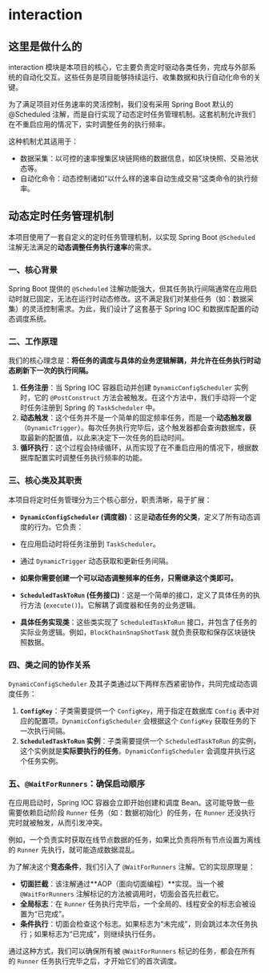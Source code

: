 # interaction

## 这里是做什么的

interaction 模块是本项目的核心，它主要负责定时驱动各类任务，完成与外部系统的自动化交互。这些任务是项目能够持续运行、收集数据和执行自动化命令的关键。

为了满足项目对任务速率的灵活控制，我们没有采用 Spring Boot 默认的 @Scheduled 注解，而是自行实现了动态定时任务管理机制。这套机制允许我们在不重启应用的情况下，实时调整任务的执行频率。

这种机制尤其适用于：
* 数据采集：以可控的速率搜集区块链网络的数据信息，如区块快照、交易池状态等。
* 自动化命令：动态控制诸如“以什么样的速率自动生成交易”这类命令的执行频率。


## 动态定时任务管理机制

本项目使用了一套自定义的定时任务管理机制，以实现 Spring Boot `@Scheduled` 注解无法满足的**动态调整任务执行速率**的需求。

### **一、核心背景**

Spring Boot 提供的 `@Scheduled` 注解功能强大，但其任务执行间隔通常在应用启动时就已固定，无法在运行时动态修改。这不满足我们对某些任务（如：数据采集）的灵活控制需求。为此，我们设计了这套基于 Spring IOC 和数据库配置的动态调度系统。

### **二、工作原理**

我们的核心理念是：**将任务的调度与具体的业务逻辑解耦，并允许在任务执行时动态刷新下一次的执行间隔。**

1.  **任务注册**：当 Spring IOC 容器启动并创建 `DynamicConfigScheduler` 实例时，它的 `@PostConstruct` 方法会被触发。在这个方法中，我们手动将一个定时任务注册到 Spring 的 `TaskScheduler` 中。
2.  **动态触发**：这个任务并不是一个简单的固定频率任务，而是一个**动态触发器**（`DynamicTrigger`）。每次任务执行完毕后，这个触发器都会查询数据库，获取最新的配置值，以此来决定下一次任务的启动时间。
3.  **循环执行**：这个过程会持续循环，从而实现了在不重启应用的情况下，根据数据库配置实时调整任务执行频率的功能。

### **三、核心类及其职责**

本项目将定时任务管理分为三个核心部分，职责清晰，易于扩展：

* **`DynamicConfigScheduler` (调度器)**：这是**动态任务的父类**，定义了所有动态调度的行为。它负责：
* 在应用启动时将任务注册到 `TaskScheduler`。
* 通过 `DynamicTrigger` 动态获取和更新任务间隔。
* **如果你需要创建一个可以动态调整频率的任务，只需继承这个类即可。**

* **`ScheduledTaskToRun` (任务接口)**：这是一个简单的接口，定义了具体任务的执行方法 (`execute()`)。它解耦了调度器和任务的业务逻辑。

* **具体任务实现类**：这些类实现了 `ScheduledTaskToRun` 接口，并包含了任务的实际业务逻辑。例如，`BlockChainSnapShotTask` 就负责获取和保存区块链快照数据。

### **四、类之间的协作关系**

`DynamicConfigScheduler` 及其子类通过以下两样东西紧密协作，共同完成动态调度任务：

1.  **`ConfigKey`**：子类需要提供一个 `ConfigKey`，用于指定在数据库 `Config` 表中对应的配置项。`DynamicConfigScheduler` 会根据这个 `ConfigKey` 获取任务的下一次执行间隔。
2.  **`ScheduledTaskToRun` 实例**：子类需要提供一个 `ScheduledTaskToRun` 的实例，这个实例就是**实际要执行的任务**。`DynamicConfigScheduler` 会调度并执行这个任务实例。

### **五、`@WaitForRunners`：确保启动顺序**

在应用启动时，Spring IOC 容器会立即开始创建和调度 Bean。这可能导致一些需要依赖启动阶段 `Runner` 任务（如：数据初始化）的任务，在 `Runner` 还没执行完时就被触发，从而引发冲突。

例如，一个负责实时获取在线节点数据的任务，如果比负责将所有节点设置为离线的 `Runner` 先执行，就可能造成数据混乱。

为了解决这个**竞态条件**，我们引入了 `@WaitForRunners` 注解。它的实现原理是：

* **切面拦截**：该注解通过**AOP（面向切面编程）**实现。当一个被 `@WaitForRunners` 注解标记的方法被调用时，切面会首先拦截它。
* **全局标志**：在 `Runner` 任务执行完毕后，一个全局的、线程安全的标志会被设置为“已完成”。
* **条件执行**：切面会检查这个标志。如果标志为“未完成”，则会跳过本次任务执行；如果标志为“已完成”，则继续执行任务。

通过这种方式，我们可以确保所有被 `@WaitForRunners` 标记的任务，都会在所有的 `Runner` 任务执行完毕之后，才开始它们的首次调度。